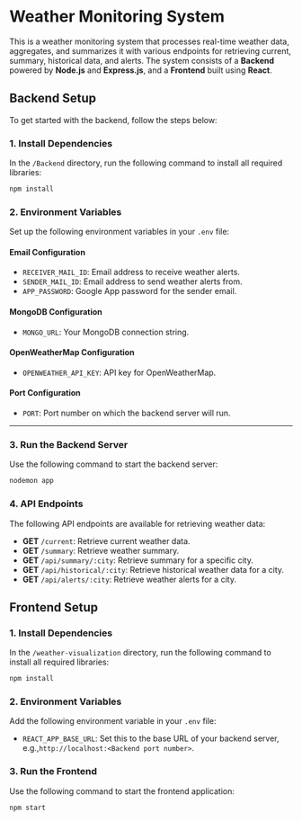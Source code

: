 # Weather Monitoring System

This is a weather monitoring system that processes real-time weather data, aggregates, and summarizes it with various endpoints for retrieving current, summary, historical data, and alerts. The system consists of a **Backend** powered by **Node.js** and **Express.js**, and a **Frontend** built using **React**.

## Backend Setup

To get started with the backend, follow the steps below:

### 1. Install Dependencies

In the `/Backend` directory, run the following command to install all required libraries:

```bash
npm install
```

### 2. Environment Variables

Set up the following environment variables in your `.env` file:

#### Email Configuration

- `RECEIVER_MAIL_ID`: Email address to receive weather alerts.
- `SENDER_MAIL_ID`: Email address to send weather alerts from.
- `APP_PASSWORD`: Google App password for the sender email.

#### MongoDB Configuration

- `MONGO_URL`: Your MongoDB connection string.

#### OpenWeatherMap Configuration

- `OPENWEATHER_API_KEY`: API key for OpenWeatherMap.

#### Port Configuration

- `PORT`: Port number on which the backend server will run.

---

### 3. Run the Backend Server

Use the following command to start the backend server:

```bash
nodemon app
```

### 4. API Endpoints

The following API endpoints are available for retrieving weather data:

- **GET** `/current`: Retrieve current weather data.
- **GET** `/summary`: Retrieve weather summary.
- **GET** `/api/summary/:city`: Retrieve summary for a specific city.
- **GET** `/api/historical/:city`: Retrieve historical weather data for a city.
- **GET** `/api/alerts/:city`: Retrieve weather alerts for a city.

## Frontend Setup

### 1. Install Dependencies

In the `/weather-visualization` directory, run the following command to install all required libraries:

```bash
npm install
```

### 2. Environment Variables

Add the following environment variable in your `.env` file:
- `REACT_APP_BASE_URL`: Set this to the base URL of your backend server, e.g.,`http://localhost:<Backend port number>`.

### 3. Run the Frontend

Use the following command to start the frontend application:

```bash
npm start
```


